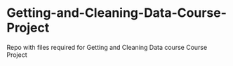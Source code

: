 Getting-and-Cleaning-Data-Course-Project
========================================

Repo with files required for Getting and Cleaning Data course Course Project
